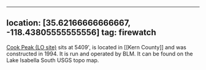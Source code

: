 
---
location: [35.62166666666667, -118.43805555555556]
tag: firewatch
---

[Cook Peak (LO site)](http://www.peakbagging.com/CALookoutPhotos/CookPeak.html) sits at 5409', is located in [[Kern County]] and was constructed in 1994. It is run and operated by BLM. It can be found on the Lake Isabella South USGS topo map.
